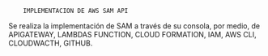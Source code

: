 ```
    IMPLEMENTACION DE AWS SAM API
```
Se realiza la implementación de SAM a través de su consola, por medio, de APIGATEWAY, LAMBDAS FUNCTION, CLOUD FORMATION, IAM, AWS CLI, CLOUDWACTH, GITHUB.